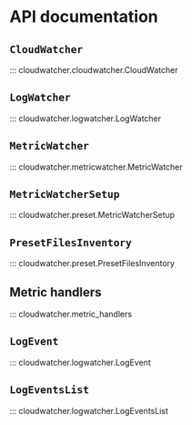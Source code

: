 # API documentation

## `CloudWatcher`

::: cloudwatcher.cloudwatcher.CloudWatcher

## `LogWatcher`

::: cloudwatcher.logwatcher.LogWatcher

## `MetricWatcher`

::: cloudwatcher.metricwatcher.MetricWatcher

## `MetricWatcherSetup`

::: cloudwatcher.preset.MetricWatcherSetup

## `PresetFilesInventory`

::: cloudwatcher.preset.PresetFilesInventory

## Metric handlers

::: cloudwatcher.metric_handlers

## `LogEvent`

::: cloudwatcher.logwatcher.LogEvent

## `LogEventsList`

::: cloudwatcher.logwatcher.LogEventsList
